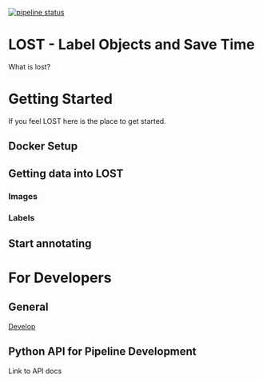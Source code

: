 [![pipeline status](https://gitlab.com/gereonreus/lost/badges/master/pipeline.svg)](https://gitlab.com/gereonreus/lost/pipelines)

# LOST - Label Objects and Save Time
What is lost?

# Getting Started
If you feel LOST here is the place to get started.

## Docker Setup

## Getting data into LOST
### Images
### Labels

## Start annotating

# For Developers

## General
[Develop](docs/develop.md)

## Python API for Pipeline Development
Link to API docs